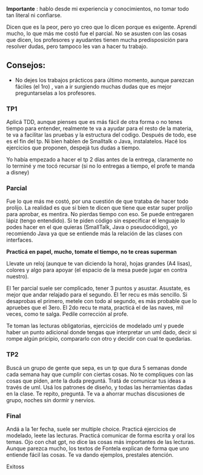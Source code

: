 **Importante** : hablo desde mi experiencia y conocimientos, no tomar todo tan literal ni confiarse. 


Dicen que es la peor, pero yo creo que lo dicen porque es exigente.
Aprendí mucho, lo que más me costó fue el parcial. No se asusten con las cosas que dicen, los profesores y ayudantes tienen mucha predisposición para resolver dudas, pero tampoco les van a hacer tu trabajo.


## Consejos:

- No dejes los trabajos prácticos para último momento, aunque parezcan fáciles (el 1ro) , van a ir surgiendo muchas dudas que es mejor preguntarselas a los profesores.

### TP1
Aplicá TDD, aunque pienses que es más fácil de otra forma o no tenes tiempo para entender, realmente te va a ayudar para el resto de la materia, te va a facilitar las pruebas y la estructura del codigo. Después de todo, ese es el fin del tp.
Ni bien hablen de Smalltalk o Java, instalatelos. Hacé los ejercicios que proponen, despejá tus dudas a tiempo.

Yo había empezado a hacer el tp 2 días antes de la entrega, claramente no lo terminé y me tocó recursar (si no lo entregas a tiempo, el profe te manda a disney)

### Parcial
Fue lo que más me costó, por una cuestión de que trataba de hacer todo prolijo. 
La realidad es que si bien te dicen que tiene que estar super prolijo para aprobar, es mentira. No pierdas tiempo con eso. 
Se puede entregaren lápiz (tengo entendido). Si te piden código sin especificar el lenguaje lo podes hacer en el que quieras (SmallTalk, Java o pseudocódigo), yo recomiendo Java ya que se entiende más la relación de las clases con interfaces.

**Practicá en papel, mucho, tomate el tiempo, no te creas superman**

Llevate un reloj (aunque te van diciendo la hora), hojas grandes (A4 lisas), colores y algo para apoyar (el espacio de la mesa puede jugar en contra nuestro).

El 1er parcial suele ser complicado, tener 3 puntos y asustar. Asustate, es mejor que andar relajado para el segundo.
El 1er recu es más sencillo. Si desaprobas el primero, metele con todo al segundo, es más probable que lo apruebes que el 3ero.
El 2do recu te mata, practicá el de las naves, mil veces, como te salga. Pedile corrección al profe.

Te toman las lecturas obligatorias, ejerciciós de modelado uml y puede haber un punto adicional donde tengas que interpretar un uml dado, decir si rompe algún pricipio, compararlo con otro y decidir con cual te quedarias.

### TP2
Buscá un grupo de gente que sepa, es un tp que dura 5 semanas donde cada semana hay que cumplir con ciertas cosas. 
No te compliques con las cosas que piden, ante la duda preguntá. Tratá de comunicar tus ideas a través de uml. Usá los patrones de diseño, y todas las herramientas dadas en la clase.
Te repito, preguntá. Te va a ahorrar muchas discusiones de grupo, noches sin dormir y nervios. 

### Final
Andá a la 1er fecha, suele ser multiple choice. 
Practicá ejercicios de modelado, leete las lecturas. Practicá comunicar de forma escrita y oral los temas. 
Ojo con chat gpt, no dice las cosas más importantes de las lecturas.
Aunque parezca mucho, los textos de Fontela explican de forma que uno entiende fácil las cosas. Te va dando ejemplos, prestales atención.



Exitoss

